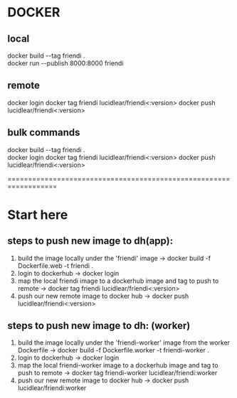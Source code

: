 # DOCKER

## local

docker build --tag friendi . <!-- build docker image -->  
docker run --publish 8000:8000 friendi <!-- create/run container -->

## remote

docker login <!-- login to dockerhub -->
docker tag friendi lucidlear/friendi<:version> <!-- add new tag to existing tag, note if version is omitted it will go under the tag 'latest' -->
docker push lucidlear/friendi<:version> <!-- push image to dockerhub -->

## bulk commands

docker build --tag friendi .  
docker login
docker tag friendi lucidlear/friendi<:version>
docker push lucidlear/friendi<:version>

==================================================================

# Start here

## steps to push new image to dh(app):

1. build the image locally under the 'friendi' image -> docker build -f Dockerfile.web -t friendi .
2. login to dockerhub -> docker login
3. map the local friendi image to a dockerhub image and tag to push to remote -> docker tag friendi lucidlear/friendi<:version>
4. push our new remote image to docker hub -> docker push lucidlear/friendi<:version>

## steps to push new image to dh: (worker)

1. build the image locally under the 'friendi-worker' image from the worker Dockerfile -> docker build -f Dockerfile.worker -t friendi-worker .
2. login to dockerhub -> docker login
3. map the local friendi-worker image to a dockerhub image and tag to push to remote -> docker tag friendi-worker lucidlear/friendi:worker
4. push our new remote image to docker hub -> docker push lucidlear/friendi:worker
